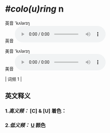 # ***\#colo(u)ring*** n
英音 'kʌlərɪŋ  
英音
<audio src="./media/colo(u)ring-B.aac" controls="controls"></audio>

美音 'kʌlərɪŋ  
美音
<audio src="./media/colo(u)ring.aac" controls="controls"></audio>



| 词频 1 |  

英文释义
---
### 1.*高义频：* **[C] & [U] 着色：**  

### 2.*低义频：* **[U](皮肤、头发、眼睛的) 颜色**  


